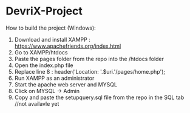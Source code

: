 # DevriX-Project

How to build the project (Windows):
1. Download and install XAMPP : https://www.apachefriends.org/index.html 
2. Go to XAMPP/htdocs 
3. Paste the pages folder from the repo into the /htdocs folder
4. Open the index.php file
5. Replace line 8 : 	header('Location: '.$uri.'/pages/home.php');
6. Run XAMPP as an administrator
7. Start the apache web server and MYSQL
8. Click on MYSQL -> Admin
9. Copy and paste the setupquery.sql file from the repo in the SQL tab //not availavle yet
